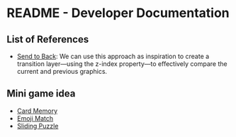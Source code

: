 # README - Developer Documentation

## List of References
<ul>
  <li><a href="https://phaser.io/examples/v3.85.0/scenes/view/send-to-back">Send to Back</a>: We can use this approach as inspiration to create a transition layer—using the z-index property—to effectively compare the current and previous graphics.</li>
</ul>

## Mini game idea

<ul>
  <li><a href="https://phaser.io/examples/v3.85.0/games/view/card-memory">Card Memory</a></li>
  <li><a href="https://phaser.io/examples/v3.85.0/games/view/emoji-match">Emoji Match</a></li>
  <li><a href="https://phaser.io/examples/v3.85.0/games/view/sliding-puzzle">Sliding Puzzle</a></li>
</ul>
